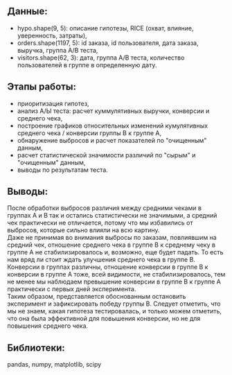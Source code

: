## Данные: 
- hypo.shape(9, 5): описание гипотезы, RICE (охват, влияние, уверенность, затраты),  
- orders.shape(1197, 5): id заказа, id пользователя, дата заказа, выручка, группа А/В теста,   
- visitors.shape(62, 3): дата, группа А/В теста, количество пользователей в группе в определенную дату.


## Этапы работы:
- приоритизация гипотез,  
- анализ А/Ы теста: расчет куммулятивных выручки, конверсии и среднего чека,  
- построение графиков относительных изменений кумулятивных среднего чека / конверсии
группы В к группе А,  
- обнаружение выбросов и расчет показателей по "очищенным" данным,  
- расчет статистической значимости различий по "сырым" и "очищенным" данным,  
- выводы по результатам теста.

## Выводы:
После обработки выбросов различия между средними чеками в группах А и В так и остались статистически не значимыми, а средний чек практически не отличается, потому что мы избавились от выбросов, которые сильно влияли на всю картину.  
Даже не принимая во внимания выбросы по заказам, повлиявшим на средний чек, отношение среднего чека в группе В к среднему чеку в группе А не стабилизировалось и, возможно, еще будет падать. То есть нам вряд ли стоит ждать улучшения среднего чека в группе В.  
Конверсии в группах различны, отношение конверсии в группе В к конверсии в группе А тоже, всей видимости, не стабилизировалось, тем не менее мы наблюдаем превышение конверсии в группе В к группе А практически с первых дней эксперимента.  
Таким образом, представляется обоснованным остановить эксперимент и зафиксировать победу группы В. Следует отметить, что мы не знаем, какая гипотеза тестировалась, и только можем отметить, что она была эффективной для повышения конверсии, но не для повышения среднего чека.

## Библиотеки:
pandas, numpy, matplotlib, scipy  
